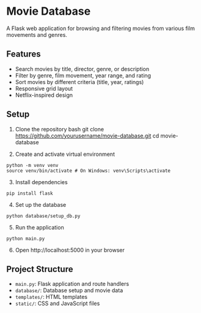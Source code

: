 # Movie Database

A Flask web application for browsing and filtering movies from various film movements and genres.

## Features
- Search movies by title, director, genre, or description
- Filter by genre, film movement, year range, and rating
- Sort movies by different criteria (title, year, ratings)
- Responsive grid layout
- Netflix-inspired design

## Setup
1. Clone the repository
bash
git clone https://github.com/yourusername/movie-database.git
cd movie-database

2. Create and activate virtual environment
```
python -m venv venv
source venv/bin/activate # On Windows: venv\Scripts\activate
```

3. Install dependencies
```
pip install flask
```

4. Set up the database
```
python database/setup_db.py
```

5. Run the application
```
python main.py
```

6. Open http://localhost:5000 in your browser

## Project Structure
- `main.py`: Flask application and route handlers
- `database/`: Database setup and movie data
- `templates/`: HTML templates
- `static/`: CSS and JavaScript files
